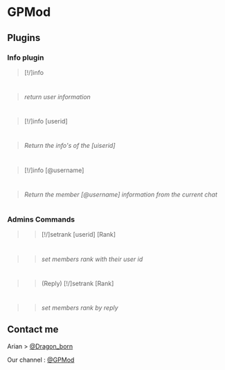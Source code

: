 # GPMod
## Plugins
### Info plugin
>[!/]info
#
>_return user information_
#
>
>[!/]info [userid]
#
>_Return the info's of the [uiserid]_
#
>
>[!/]info [@username]
#
>_Return the member [@username] information from the current chat_
#
>> 
### Admins Commands
>>[!/]setrank [userid] [Rank]
#
>>_set members rank with their user id_
# 
>> 
>>(Reply) [!/]setrank [Rank]
#
>>_set members rank by reply_

## Contact me
Arian > [@Dragon_born](https://telegram.me/dragon_born)

Our channel : [@GPMod](https://telegram.me/gpmod)
